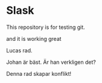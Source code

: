 # Slask
This repository is for testing git.

and it is working great

Lucas rad.


Johan är bäst.
 Är han verkligen det?


 Denna rad skapar konflikt!

